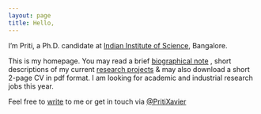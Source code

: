 ```yaml
---
layout: page
title: Hello,
---
```


I’m Priti, a Ph.D. candidate at [Indian Institute of Science](http://www.iisc.ernet.in/), Bangalore.

This is my homepage. You may read a brief [biographical note](bio/) , short descriptions of my current [research projects](research/) & may also download a short 2-page CV in pdf format. I am looking for academic and industrial research jobs this year.

Feel free to [write](mailto:priti.xavier@gmail.com) to me or get in touch via [@PritiXavier](https://twitter.com/PritiXavier)
